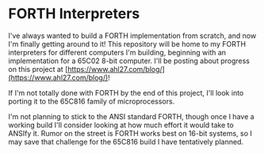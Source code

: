 # FORTH Interpreters

I've always wanted to build a FORTH implementation from scratch, and now 
I'm finally getting around to it! This repository will be home to my FORTH 
interpreters for different computers I'm building, beginning with an 
implementation for a 65C02 8-bit computer. I'll be posting about progress on this project at [https://www.ahl27.com/blog/](https://www.ahl27.com/blog/)!

If I'm not totally done with FORTH by the end of this project, I'll look into porting it to the 65C816 family of microprocessors.

I'm not planning to stick to the ANSI standard FORTH, though once I have a working build I'll consider looking at how much effort it would take to ANSIfy it. Rumor on the street is FORTH works best on 16-bit systems, so I may save that challenge for the 65C816 build I have tentatively planned.
